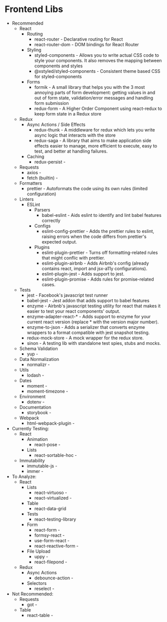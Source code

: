 # Frontend Libs

- Recommended
  - React
    - Routing
      - react-router - Declarative routing for React
      - react-router-dom - DOM bindings for React Router
    - Styling
      - styled-components - Allows you to write actual CSS code to style your components. It also removes the mapping between components and styles
      - @xstyled/styled-components - Consistent theme based CSS for styled-components 
    - Forms
      - formik - A small library that helps you with the 3 most annoying parts of form development: getting values in and out of form state, validation/error messages and handling form submission
      - redux-form - A Higher Order Component using react-redux to keep form state in a Redux store
  - Redux
    - Async Actions / Side Effects
      - redux-thunk - A middleware for redux which lets you write async logic that interacts with the store
      - redux-saga - A library that aims to make application side effects easier to manage, more efficient to execute, easy to test, and better at handling failures.
    - Caching
      - redux-persist -
  - Requests
    - axios -
    - fetch (builtin) -
  - Formatters
    - prettier - Autoformats the code using its own rules (limited configuration)
  - Linters
    - ESLint
      - Parsers
        - babel-eslint - Aids eslint to identify and lint babel features correctly
      - Configs
        - eslint-config-prettier - Adds the prettier rules to eslint, raising errors when the code differs from prettier's expected output.
      - Plugins
        - eslint-plugin-prettier - Turns off formatting-related rules that might conflic with prettier.
        - eslint-plugin-airbnb - Adds Airbnb's config (already contains react, import and jsx-a11y configurations).
        - eslint-plugin-jest - Adds support to jest.
        - eslint-plugin-promise - Adds rules for promise-related cases.
  - Tests
    - jest - Facebook's javascript test runner
    - babel-jest - Jest addon that adds support to babel features
    - enzyme - Airbnb's javascript testing utility for react that makes it easier to test your react components' output.
    - enzyme-adapter-react-\* - Adds support to enzyme for your current react version (replace \* with the version major number).
    - enzyme-to-json - Adds a serializer that converts enzyme wrappers to a format compatible with jest snapshot testing.
    - redux-mock-store - A mock wrapper for the redux store.
    - sinon - A testing lib with standalone test spies, stubs and mocks.
  - Schema Validation
    - yup -
  - Data Normalization
    - normalizr -
  - Utils
    - lodash -
  - Dates
    - moment -
    - moment-timezone -
  - Environment
    - dotenv -
  - Documentation
    - storybook -
  - Webpack
    - html-webpack-plugin -
- Currently Testing:
  - React
    - Animation
      - react-pose -
    - Lists
      - react-sortable-hoc -
  - Immutability
    - immutable-js -
    - immer - 
- To Analyze:
  - React
    - Lists
      - react-virtuoso -
      - react-virtualized -
    - Table
      - react-data-grid
    - Tests
      - react-testing-library
    - Form
      - react-form -
      - formsy-react -
      - use-form-react -
      - react-reactive-form -
    - File Upload
      - uppy -
      - react-filepond -
  - Redux
    - Async Actions
      - debounce-action -
    - Selectors
      - reselect -
- Not Recommended:
  - Requests
    - got -
  - Table
    - react-table - 
